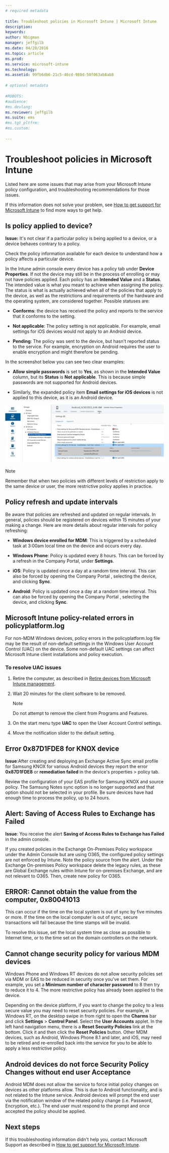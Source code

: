 ```yaml
---
# required metadata

title: Troubleshoot policies in Microsoft Intune | Microsoft Intune
description:
keywords:
author: Nbigman
manager: jeffgilb
ms.date: 04/28/2016
ms.topic: article
ms.prod:
ms.service: microsoft-intune
ms.technology:
ms.assetid: 99fb6db6-21c5-46cd-980d-50f063ab8ab8

# optional metadata

#ROBOTS:
#audience:
#ms.devlang:
ms.reviewer: jeffgilb
ms.suite: ems
#ms.tgt_pltfrm:
#ms.custom:

---
```


# Troubleshoot policies in Microsoft Intune

Listed here are some issues that may arise from your Microsoft Intune policy configuration, and troubleshooting recommendations for those issues.

If this information does not solve your problem, see [How to get support for Microsoft Intune](how-to-get-support-for-microsoft-intune.md) to find more ways to get help.


## Is policy applied to device?
**Issue:** It's not clear if a particular policy is being applied to a device, or a device behaves contrary to a policy.

Check the policy information available for each device to understand how a policy affects a particular device.

In the Intune admin console every device has a policy tab under **Device Properties**. If not the device may still be in the process of enrolling or may not have policies applied. Each policy has an **Intended Value** and a **Status**. The intended value is what you meant to achieve when assigning the policy. The status is what is actually achieved when all of the policies that apply to the device, as well as the restrictions and requirements of the hardware and the operating system, are considered together. Possible statuses are:

-   **Conforms**: the device has received the policy and reports to the service that it  conforms to the setting.

-   **Not applicable**: The policy setting is not applicable. For example,  email settings for iOS devices would not apply to an Android device.

-   **Pending**: The policy was sent to the device, but hasn't reported status to the service. For example, encryption on Android requires the user to enable encryption and might therefore be pending.

In the screenshot below you can see two clear examples:

-   **Allow simple passwords** is set to **Yes**, as shown in the **Intended Value** column, but its **Status** is **Not applicable**. This is because simple passwords are not supported for Android devices.

-   Similarly, the expanded policy item **Email settings for iOS devices** is not applied to this device, as it is an Android device.

![Intune device policy](../media/Intune-Device-Policy-v.2.jpg)

> [!NOTE]
> Remember that when two policies with different levels of restriction apply to the same device or user, the more restrictive policy applies in practice.

## Policy refresh and update intervals
Be aware that policies are refreshed and updated on regular intervals. In general, policies should be registered on devices within 15 minutes of your making a change. Here are more details about regular intervals for policy refreshing:

-   **Windows device enrolled for MDM**: This is triggered by a scheduled task at 3:00am local time on the device and occurs every day.

-   **Windows Phone**: Policy is updated every 8 hours. This can be forced by a refresh in the Company Portal, under **Settings**.

-   **iOS**: Policy is updated once a day at a random time interval. This can also be forced by opening the Company Portal , selecting the device, and clicking **Sync**.

-   **Android**: Policy is updated once a day at a random time interval. This can also be forced by opening the Company Portal , selecting the device, and clicking **Sync**.

## Microsoft Intune policy-related errors in policyplatform.log
For non-MDM Windows devices, policy errors in the policyplatform.log file may be the result of non-default settings in the Windows User Account Control (UAC) on the device. Some non-default UAC settings can affect Microsoft Intune client installations and policy execution.

### To resolve UAC issues

1.  Retire the computer, as described in [Retire devices from Microsoft Intune management](/intune/deploy-use/retire-devices-from-microsoft-intune-management).

2.  Wait 20 minutes for the client software to be removed.

    > [!NOTE]
    > Do not attempt to remove the client from Programs and Features.

3.  On the start menu type **UAC** to open the User Account Control settings.

4.  Move  the notification slider to the default setting.

## Error  0x87D1FDE8 for KNOX device
**Issue**:After creating and deploying an Exchange Active Sync email profile for Samsung KNOX for  various Android devices they report the error **0x87D1FDE8** or **remediation failed** in the device's properties &gt; policy tab.

Review the configuration of your EAS profile for Samsung KNOX and source policy. The Samsung Notes sync option is no longer supported and that option should not be selected in your profile. Be sure devices have had enough time to process the policy, up to 24 hours.

## Alert: Saving of Access Rules to Exchange has Failed
**Issue**: You receive the alert **Saving of Access Rules to Exchange has Failed**  in the admin console.

If you  created policies in the Exchange On-Premises Policy workspace under the Admin Console but are using O365, the configured policy settings are not enforced by Intune. Note the policy source from the alert.  Under the Exchange On-premises Policy workspace delete the legacy rules, as these are Global Exchange rules within Intune for on-premises Exchange, and are not relevant to O365. Then, create new policy for O365.

## ERROR: Cannot obtain the value from the computer, 0x80041013
This can occur if the time on the local system is out of sync by five minutes or more. If the time on the local computer is out of sync, secure transactions will fail because the time stamps will be invalid.

To resolve this issue, set the local system time as close as possible to Internet time, or to the time set on the domain controllers on the network.

## Cannot change security policy for various MDM devices
Windows Phone and Windows RT devices do not allow security policies set via MDM or EAS to be reduced in security once you've set them. For example, you set a **Minimum number of character password** to 8  then try to reduce it to 4. The more restrictive policy has already been applied to the device.

Depending on the device platform, if you want to change the policy  to a less secure value you may need to reset security policies.
For example, in Windows RT,  on the desktop swipe in from right to open the **Charms** bar and click  **Settings** &gt; **Control Panel**.  Select the **User Accounts** applet.
In the left hand navigation menu, there is a **Reset Security Policies** link at the bottom. Click  it and then click the **Reset Policies** button.
Other MDM devices, such as Android, Windows Phone 8.1 and later, and iOS, may need to be retired and re-enrolled back into the service for you to be able to apply a  less restrictive policy.

## Android devices do not force Security Policy Changes without end user Acceptance
Android MDM does not allow the service to force initial policy changes on devices as other platforms allow. This is due to Android functionality, and is not related to the Intune service. Android devices will prompt the end user via the notification window of the related policy change (i.e. Password, Encryption, etc.).  The end user must respond to the prompt and once accepted the policy should be applied.

## Next steps
If this troubleshooting information didn't help you, contact Microsoft Support as described in [How to get support for Microsoft Intune](how-to-get-support-for-microsoft-intune.md).

